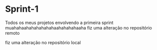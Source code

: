 # Sprint-1
Todos os meus projetos envolvendo a primeira sprint
muahahaahahahahahahaahahahahaaha 
fiz uma alteração no repositório remoto

fiz uma alteração no repositório local
